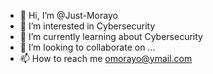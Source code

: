 - 👋 Hi, I’m @Just-Morayo
- 👀 I’m interested in Cybersecurity
- 🌱 I’m currently learning about Cybersecurity
- 💞️ I’m looking to collaborate on ...
- 📫 How to reach me omorayo@ymail.com

<!---
Just-Morayo/Just-Morayo is a ✨ special ✨ repository because its `README.md` (this file) appears on your GitHub profile.
You can click the Preview link to take a look at your changes.
--->
